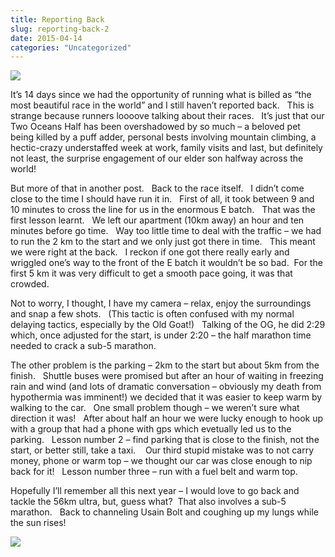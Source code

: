 ```yaml
---
title: Reporting Back
slug: reporting-back-2
date: 2015-04-14
categories: "Uncategorized"
---
```


<p><img src="http://res.cloudinary.com/dy6grlu8z/image/upload/v1558842079/rvdxbvc5lts91jkwj2sb.jpg"/></p>
<p>It’s 14 days since we had the opportunity of running what is billed as “the most beautiful race in the world” and I still haven’t reported back.   This is strange because runners loooove talking about their races.   It’s just that our Two Oceans Half has been overshadowed by so much – a beloved pet being killed by a puff adder, personal bests involving mountain climbing, a hectic-crazy understaffed week at work, family visits and last, but definitely not least, the surprise engagement of our elder son halfway across the world!</p>
<p>But more of that in another post.   Back to the race itself.   I didn’t come close to the time I should have run it in.   First of all, it took between 9 and 10 minutes to cross the line for us in the enormous E batch.   That was the first lesson learnt.   We left our apartment (10km away) an hour and ten minutes before go time.   Way too little time to deal with the traffic – we had to run the 2 km to the start and we only just got there in time.   This meant we were right at the back.   I reckon if one got there really early and wriggled one’s way to the front of the E batch it wouldn’t be so bad.  For the first 5 km it was very difficult to get a smooth pace going, it was that crowded.</p>
<p>Not to worry, I thought, I have my camera – relax, enjoy the surroundings and snap a few shots.   (This tactic is often confused with my normal delaying tactics, especially by the Old Goat!)   Talking of the OG, he did 2:29 which, once adjusted for the start, is under 2:20 – the half marathon time needed to crack a sub-5 marathon.</p>
<p>The other problem is the parking – 2km to the start but about 5km from the finish.   Shuttle buses were promised but after an hour of waiting in freezing rain and wind (and lots of dramatic conversation – obviously my death from hypothermia was imminent!) we decided that it was easier to keep warm by walking to the car.   One small problem though – we weren’t sure what direction it was!   After about half an hour we were lucky enough to hook up with a group that had a phone with gps which evetually led us to the parking.   Lesson number 2 – find parking that is close to the finish, not the start, or better still, take a taxi.    Our third stupid mistake was to not carry money, phone or warm top – we thought our car was close enough to nip back for it!   Lesson number three – run with a fuel belt and warm top.</p>
<p>Hopefully I’ll remember all this next year – I would love to go back and tackle the 56km ultra, but, guess what?  That also involves a sub-5 marathon.   Back to channeling Usain Bolt and coughing up my lungs while the sun rises!</p>
<p><img src="http://res.cloudinary.com/dy6grlu8z/image/upload/v1558842080/wwy5xntikvhqcvidtzqj.jpg"/></p>
<p> </p>
<p> </p>







